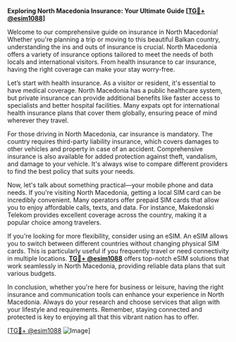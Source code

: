 **Exploring North Macedonia Insurance: Your Ultimate Guide [[TG💪+ @esim1088](https://t.me/s/esim1088)]**

Welcome to our comprehensive guide on insurance in North Macedonia! Whether you're planning a trip or moving to this beautiful Balkan country, understanding the ins and outs of insurance is crucial. North Macedonia offers a variety of insurance options tailored to meet the needs of both locals and international visitors. From health insurance to car insurance, having the right coverage can make your stay worry-free.

Let’s start with health insurance. As a visitor or resident, it's essential to have medical coverage. North Macedonia has a public healthcare system, but private insurance can provide additional benefits like faster access to specialists and better hospital facilities. Many expats opt for international health insurance plans that cover them globally, ensuring peace of mind wherever they travel.

For those driving in North Macedonia, car insurance is mandatory. The country requires third-party liability insurance, which covers damages to other vehicles and property in case of an accident. Comprehensive insurance is also available for added protection against theft, vandalism, and damage to your vehicle. It's always wise to compare different providers to find the best policy that suits your needs.

Now, let's talk about something practical—your mobile phone and data needs. If you're visiting North Macedonia, getting a local SIM card can be incredibly convenient. Many operators offer prepaid SIM cards that allow you to enjoy affordable calls, texts, and data. For instance, Makedonski Telekom provides excellent coverage across the country, making it a popular choice among travelers.

If you're looking for more flexibility, consider using an eSIM. An eSIM allows you to switch between different countries without changing physical SIM cards. This is particularly useful if you frequently travel or need connectivity in multiple locations. **[TG💪+ @esim1088](https://t.me/s/esim1088)** offers top-notch eSIM solutions that work seamlessly in North Macedonia, providing reliable data plans that suit various budgets.

In conclusion, whether you're here for business or leisure, having the right insurance and communication tools can enhance your experience in North Macedonia. Always do your research and choose services that align with your lifestyle and requirements. Remember, staying connected and protected is key to enjoying all that this vibrant nation has to offer.

[[TG💪+ @esim1088](https://t.me/s/esim1088) ![Image](https://i.postimg.cc/Y0z9fWf4/image.png)]